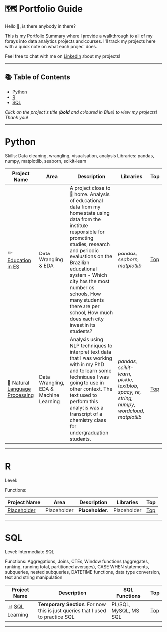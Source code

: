 # 🗺 Portfolio Guide

Hello 👋, is there anybody in there?

This is my Portfolio Summary where I provide a walkthrough to all of my forays into data analytics projects and courses. I'll track my projects here with a quick note on what each project does.

Feel free to chat with me on [LinkedIn](https://www.linkedin.com/in/lucas-passos-barreto-93b84351/) about my projects!

***

## 📚 Table of Contents

- [Python](#python)
- [R](#R)
- [SQL](#sql)

_Click on the project's title (**bold** and coloured in Blue) to view my projects! Thank you!_

***

# Python

Skills: Data cleaning, wrangling, visualisation, analysis
Libraries: pandas, numpy, matplotlib, seaborn, scikit-learn

| Project Name | Area | Description | Libraries | Top |   
|----|--|---|---|-|
| :pencil2: [Education in ES](https://github.com/oterrab/portfolio-projects/tree/main/educacao-es) |   Data Wrangling & EDA | A project close to 🏡 home. Analysis of educational data from my home state using data from the institute responsible for promoting studies, research and periodic evaluations on the Brazilian educational system - Which city has the most number os schools, How many students there are per school, How much does each city invest in its students? | _pandas, seaborn, matplotlib_ | [Top](#table-of-contents) |
| 📑 [Natural Language Processing](https://github.com/oterrab/portfolio-projects/tree/main/nlp-learning) |  Data Wrangling, EDA & Machine Learning | Analysis using NLP techniques to interpret text data that I was working with in my PhD and to learn some techniques I was going to use in other context. The text used to perform this analysis was a transcript of a chemistry class for undergraduation students. | _pandas, scikit-learn, pickle, textblob, spacy, re, string, numpy, wordcloud, matplotlib_ | [Top](#table-of-contents) |

***

# R

Level: 

Functions: 

| Project Name | Area | Description | Libraries | Top |   
|----|--|---|---|-|
| [Placeholder](https://github.com/oterrab/portfolio-projects/) |  Placeholder | **Placeholder.** | Placeholder | [Top](#table-of-contents) |


***

# SQL

Level: Intermediate SQL

Functions: Aggregations, Joins, CTEs, Window functions (aggregates, ranking, running total, partitioned averages), CASE WHEN statements, subqueries, nested subqueries, DATETIME functions, data type conversion, text and string manipulation

| Project Name | Description | SQL Functions | Top |
|---|---|---|-|
| 📊 [SQL Learning](https://github.com/oterrab/portfolio-projects/tree/main/sql-learning) | **Temporary Section.** For now this is just queries that I used to practice SQL | PL/SQL, MySQL, MS SQL | [Top](#table-of-contents) |

***
